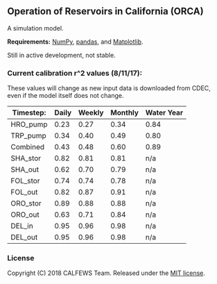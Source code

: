 ## Operation of Reservoirs in California (ORCA)

A simulation model. 

**Requirements:** [NumPy](http://www.numpy.org/), [pandas](http://pandas.pydata.org/), and [Matplotlib](http://matplotlib.org/).

Still in active development, not stable.

### Current calibration r^2 values (8/11/17):
These values will change as new input data is downloaded from CDEC, even if the model itself does not change.

| Timestep:  | Daily | Weekly | Monthly | Water Year |
| ---------- | ----- | ------ | ------- | ---------- |
| HRO_pump | 0.23 | 0.27 | 0.34 | 0.84 |
| TRP_pump | 0.34 | 0.40 | 0.49 | 0.80 |
| Combined | 0.43 | 0.48 | 0.60 | 0.89 |
| SHA_stor | 0.82 | 0.81 | 0.81 | n/a |
| SHA_out  | 0.62 | 0.70 | 0.79 | n/a | 
| FOL_stor | 0.74 | 0.74 | 0.78 | n/a |
| FOL_out  | 0.82 | 0.87 | 0.91 | n/a |
| ORO_stor | 0.89 | 0.88 | 0.88 | n/a |
| ORO_out  | 0.63 | 0.71 | 0.84 | n/a |
| DEL_in   | 0.95 | 0.96 | 0.98 |  n/a |
| DEL_out  | 0.95 | 0.96 | 0.98 | n/a |

### License
Copyright (C) 2018 CALFEWS Team. Released under the [MIT license](LICENSE.md).
